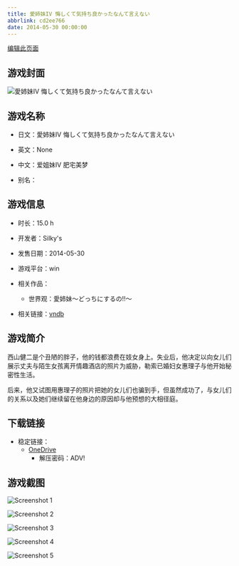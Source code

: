 ```yaml
---
title: 愛姉妹IV 悔しくて気持ち良かったなんて言えない
abbrlink: cd2ee766
date: 2014-05-30 00:00:00
---
```

[编辑此页面](https://github.com/ACG-3/ADV3-source/blob/main/source/_posts/games/%E6%84%9B%E5%A7%89%E5%A6%B9IV%20%E6%82%94%E3%81%97%E3%81%8F%E3%81%A6%E6%B0%97%E6%8C%81%E3%81%A1%E8%89%AF%E3%81%8B%E3%81%A3%E3%81%9F%E3%81%AA%E3%82%93%E3%81%A6%E8%A8%80%E3%81%88%E3%81%AA%E3%81%84.md)

## 游戏封面

![愛姉妹IV 悔しくて気持ち良かったなんて言えない](https://pan.timero.xyz/d/onedrive/img_lib_001/%E6%84%9B%E5%A7%89%E5%A6%B9IV%20%E6%82%94%E3%81%97%E3%81%8F%E3%81%A6%E6%B0%97%E6%8C%81%E3%81%A1%E8%89%AF%E3%81%8B%E3%81%A3%E3%81%9F%E3%81%AA%E3%82%93%E3%81%A6%E8%A8%80%E3%81%88%E3%81%AA%E3%81%84_cover.avif)


## 游戏名称

- 日文：愛姉妹IV 悔しくて気持ち良かったなんて言えない
- 英文：None
- 中文：爱姐妹IV 肥宅美梦

- 别名：


## 游戏信息

- 时长：15.0 h
- 开发者：Silky's
- 发售日期：2014-05-30
- 游戏平台：win
- 相关作品：
   - 世界观：愛姉妹～どっちにするの!!～

- 相关链接：[vndb](https://vndb.org/v14826)


## 游戏简介

西山健二是个丑陋的胖子，他的钱都浪费在妓女身上。失业后，他决定以向女儿们展示丈夫与陌生女孩离开情趣酒店的照片为威胁，勒索已婚妇女惠理子与他开始秘密性生活。

后来，他又试图用惠理子的照片把她的女儿们也骗到手，但虽然成功了，与女儿们的关系以及她们继续留在他身边的原因却与他预想的大相径庭。


## 下载链接

- 稳定链接：
    - [OneDrive](https://pan.timero.xyz/onedrive/adv_lib_001/%E6%84%9B%E5%A7%89%E5%A6%B9IV%20%E6%82%94%E3%81%97%E3%81%8F%E3%81%A6%E6%B0%97%E6%8C%81%E3%81%A1%E8%89%AF%E3%81%8B%E3%81%A3%E3%81%9F%E3%81%AA%E3%82%93%E3%81%A6%E8%A8%80%E3%81%88%E3%81%AA%E3%81%84)
        - 解压密码：ADV!



## 游戏截图


![Screenshot 1](https://pan.timero.xyz/d/onedrive/img_lib_001/%E6%84%9B%E5%A7%89%E5%A6%B9IV%20%E6%82%94%E3%81%97%E3%81%8F%E3%81%A6%E6%B0%97%E6%8C%81%E3%81%A1%E8%89%AF%E3%81%8B%E3%81%A3%E3%81%9F%E3%81%AA%E3%82%93%E3%81%A6%E8%A8%80%E3%81%88%E3%81%AA%E3%81%84_Screenshot_1.avif)

![Screenshot 2](https://pan.timero.xyz/d/onedrive/img_lib_001/%E6%84%9B%E5%A7%89%E5%A6%B9IV%20%E6%82%94%E3%81%97%E3%81%8F%E3%81%A6%E6%B0%97%E6%8C%81%E3%81%A1%E8%89%AF%E3%81%8B%E3%81%A3%E3%81%9F%E3%81%AA%E3%82%93%E3%81%A6%E8%A8%80%E3%81%88%E3%81%AA%E3%81%84_Screenshot_2.avif)

![Screenshot 3](https://pan.timero.xyz/d/onedrive/img_lib_001/%E6%84%9B%E5%A7%89%E5%A6%B9IV%20%E6%82%94%E3%81%97%E3%81%8F%E3%81%A6%E6%B0%97%E6%8C%81%E3%81%A1%E8%89%AF%E3%81%8B%E3%81%A3%E3%81%9F%E3%81%AA%E3%82%93%E3%81%A6%E8%A8%80%E3%81%88%E3%81%AA%E3%81%84_Screenshot_3.avif)

![Screenshot 4](https://pan.timero.xyz/d/onedrive/img_lib_001/%E6%84%9B%E5%A7%89%E5%A6%B9IV%20%E6%82%94%E3%81%97%E3%81%8F%E3%81%A6%E6%B0%97%E6%8C%81%E3%81%A1%E8%89%AF%E3%81%8B%E3%81%A3%E3%81%9F%E3%81%AA%E3%82%93%E3%81%A6%E8%A8%80%E3%81%88%E3%81%AA%E3%81%84_Screenshot_4.avif)

![Screenshot 5](https://pan.timero.xyz/d/onedrive/img_lib_001/%E6%84%9B%E5%A7%89%E5%A6%B9IV%20%E6%82%94%E3%81%97%E3%81%8F%E3%81%A6%E6%B0%97%E6%8C%81%E3%81%A1%E8%89%AF%E3%81%8B%E3%81%A3%E3%81%9F%E3%81%AA%E3%82%93%E3%81%A6%E8%A8%80%E3%81%88%E3%81%AA%E3%81%84_Screenshot_5.avif)

